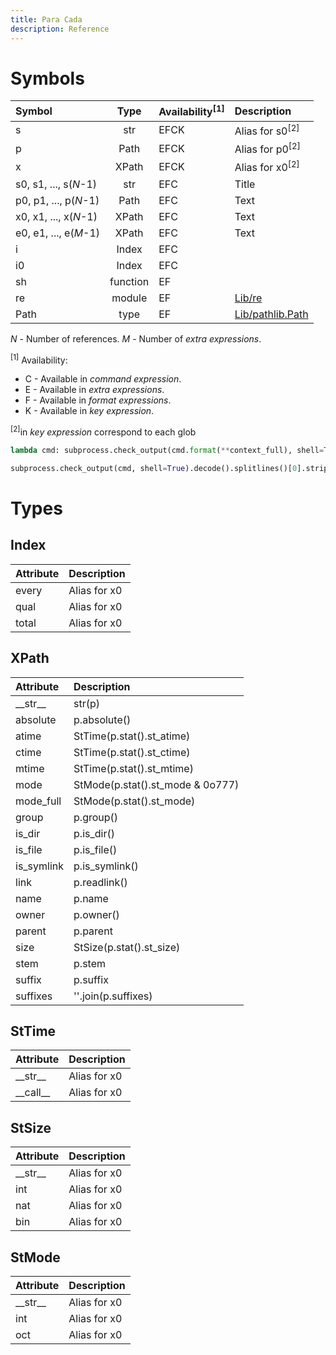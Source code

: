 ```yaml
---
title: Para Cada
description: Reference
---
```


# Symbols

| Symbol                | Type     | Availability<sup>[1]</sup> | Description |
| :----                 | :---:    | :---         | :--- |
| s                     | str      | EFCK         | Alias for s0<sup>[2]</sup> |
| p                     | Path     | EFCK         | Alias for p0<sup>[2]</sup> |
| x                     | XPath    | EFCK         | Alias for x0<sup>[2]</sup> |
| s0, s1, ..., s(*N*-1) | str      | EFC          | Title        |
| p0, p1, ..., p(*N*-1) | Path     | EFC          | Text         |
| x0, x1, ..., x(*N*-1) | XPath    | EFC          | Text         |
| e0, e1, ..., e(*M*-1) | XPath    | EFC          | Text         |
| i                     | Index    | EFC          |  |
| i0                    | Index    | EFC          |  |
| sh                    | function | EF           |  |
| re                    | module   | EF           | [Lib/re](https://docs.python.org/3/library/re.html)
| Path                  | type     | EF           | [Lib/pathlib.Path](https://docs.python.org/3/library/pathlib.html#pathlib.Path)


*N* - Number of references.
*M* - Number of *extra expressions*.

<sup>[1]</sup> Availability:
- C - Available in *command expression*.
- E - Available in *extra expressions*.
- F - Available in *format expressions*.
- K - Available in *key expression*.

<sup>[2]</sup>in *key expression* correspond to each glob


```py
lambda cmd: subprocess.check_output(cmd.format(**context_full), shell=True).decode().splitlines()[0].strip()   
```

```py
subprocess.check_output(cmd, shell=True).decode().splitlines()[0].strip()   
```

# Types

## Index

| Attribute         | Description  |
| :----             | :---         |
| every             | Alias for x0 |
| qual              | Alias for x0 |
| total             | Alias for x0 |


## XPath

| Attribute  | Description  |
| :----      | :---         |
|\_\_str\_\_ | str(p) |
|absolute    | p.absolute() |
|atime       | StTime(p.stat().st_atime) |
|ctime       | StTime(p.stat().st_ctime) |
|mtime       | StTime(p.stat().st_mtime) |
|mode        | StMode(p.stat().st_mode & 0o777) |
|mode_full   | StMode(p.stat().st_mode) |
|group       | p.group() |
|is_dir      | p.is_dir() |
|is_file     | p.is_file() |
|is_symlink  | p.is_symlink() |
|link        | p.readlink() |
|name        | p.name |
|owner       | p.owner() |
|parent      | p.parent |
|size        | StSize(p.stat().st_size) |
|stem        | p.stem |
|suffix      | p.suffix |
|suffixes    | ''.join(p.suffixes) |


## StTime

| Attribute         | Description  |
| :----             | :---         |
| \_\_str\_\_       | Alias for x0 |
| \_\_call\_\_      | Alias for x0 |


## StSize

| Attribute         | Description  |
| :----             | :---         |
| \_\_str\_\_       | Alias for x0 |
| int               | Alias for x0 |
| nat               | Alias for x0 |
| bin               | Alias for x0 |


## StMode

| Attribute         | Description  |
| :----             | :---         |
| \_\_str\_\_       | Alias for x0 |
| int               | Alias for x0 |
| oct               | Alias for x0 |
